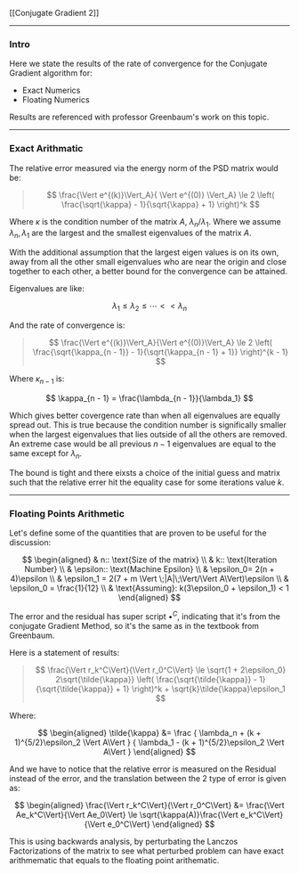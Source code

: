 [[Conjugate Gradient 2]]

---
### **Intro**

Here we state the results of the rate of convergence for the Conjugate Gradient algorithm for: 

* Exact Numerics
* Floating Numerics


Results are referenced with professor Greenbaum's work on this topic. 

---
### **Exact Arithmatic**

The relative error measured via the energy norm of the PSD matrix would be: 

> $$
> \frac{\Vert  e^{(k)}\Vert_A}{
>     \Vert  e^{(0)} \Vert_A} \le 
> 2 \left(
>     \frac{\sqrt{\kappa} - 1}{\sqrt{\kappa} + 1}
> \right)^k
> $$

Where $\kappa$ is the condition number of the matrix $A$, $\lambda_n/\lambda_1$. Where we assume $\lambda_n, \lambda_1$ are the largest and the smallest eigenvalues of the matrix $A$. 

With the additional assumption that the largest eigen values is on its own, away from all the other small eigenvalues who are near the origin and close together to each other, a better bound for the convergence can be attained. 

Eigenvalues are like: 

$$
\lambda_1 \le \lambda_2 \le \cdots << \lambda_n
$$

And the rate of convergence is: 

> $$
> \frac{\Vert e^{(k)}\Vert_A}{\Vert e^{(0)}\Vert_A} \le 
> 2 \left(
>     \frac{\sqrt{\kappa_{n - 1}} - 1}{\sqrt{\kappa_{n - 1} + 1}}
> \right)^{k - 1}
> $$

Where $\kappa_{n - 1}$ is: 

$$
\kappa_{n - 1} =  \frac{\lambda_{n - 1}}{\lambda_1}
$$

Which gives better covergence rate than when all eigenvalues are equally spread out. This is true because the condition number is significally smaller when the largest eigenvalues that lies outside of all the others are removed. An extreme case would be all previous $n - 1$ eigenvalues are equal to the same except for $\lambda_n$.

The bound is tight and there eixsts a choice of the initial guess and matrix such that the relative errer hit the equality case for some iterations value $k$.

---
### **Floating Points Arithmetic**

Let's define some of the quantities that are proven to be useful for the discussion: 

$$
\begin{aligned}
    & n:: \text{Size of the matrix}
    \\
    & k:: \text{Iteration Number}
    \\
    & \epsilon:: \text{Machine Epsilon}
    \\
    & \epsilon_0= 2(n + 4)\epsilon
    \\
    & \epsilon_1 = 2(7 + m \Vert \;|A|\;\Vert/\Vert A\Vert)\epsilon
    \\
    & \epsilon_0 = \frac{1}{12}
    \\
    & \text{Assuming}: k(3\epsilon_0 + \epsilon_1) < 1
\end{aligned}
$$

The error and the residual has super script $\bullet^C$, indicating that it's from the conjugate Gradient Method, so it's the same as in the textbook from Greenbaum. 

Here is a statement of results: 
> $$
> \frac{\Vert r_k^C\Vert}{\Vert r_0^C\Vert} \le 
> \sqrt{1 + 2\epsilon_0} 2\sqrt{\tilde{\kappa}} 
> \left(
>     \frac{\sqrt{\tilde{\kappa}} - 1}{\sqrt{\tilde{\kappa}} + 1}
> \right)^k + \sqrt{k}\tilde{\kappa}\epsilon_1
> $$

Where:

$$
\begin{aligned}
    \tilde{\kappa} &= 
    \frac
    {
        \lambda_n + (k + 1)^{5/2}\epsilon_2 \Vert A\Vert
    }
    {
        \lambda_1 - (k  + 1)^{5/2}\epsilon_2 \Vert A\Vert
    }
\end{aligned}
$$

And we have to notice that the relative error is measured on the Residual instead of the error, and the translation between the 2 type of error is given as: 

$$
\begin{aligned}
    \frac{\Vert r_k^C\Vert}{\Vert r_0^C\Vert}
    &= \frac{\Vert Ae_k^C\Vert}{\Vert Ae_0\Vert}
    \le 
    \sqrt{\kappa(A)}\frac{\Vert e_k^C\Vert}{\Vert e_0^C\Vert}
\end{aligned}
$$

This is using backwards analysis, by perturbating the Lanczos Factorizations of the matrix to see what perturbed problem can have exact arithmematic that equals to the floating point arithematic. 

